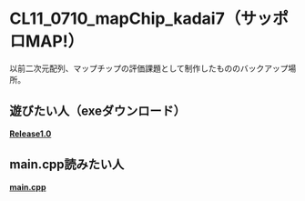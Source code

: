 # CL11_0710_mapChip_kadai7（サッポロMAP!）
以前二次元配列、マップチップの評価課題として制作したもののバックアップ場所。
## 遊びたい人（exeダウンロード）
**[Release1.0](https://github.com/realryo1/CL11_0710_mapChip_kadai7/releases/tag/untagged-02f5b640ec4a85f737a4)**
## main.cpp読みたい人
**[main.cpp](https://github.com/realryo1/CL11_0710_mapChip_kadai7/blob/master/main.cpp)**
